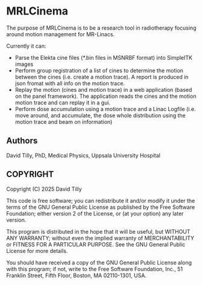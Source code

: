 # MRLCinema
The purpose of MRLCinema is to be a research tool in radiotherapy focusing around motion management for MR-Linacs.

Currently it can: 
- Parse the Elekta cine files (*.bin files in MSNRBF format) into SimpleITK images
- Perform group registration of a list of cines to determine the motion between the cines (i.e. create a motion trace). A report is produced in json fromat with all info on the motion trace.
- Replay the motion (cines and motion trace) in a web application (based on the panel framework). The application reads the cines and the motion motion trace and can replay it in a gui.
- Perform dose accumulation using a motion trace and a Linac Logfile (i.e. move around, and accumulate, the dose whole distribution using the motion trace and beam on information)

## Authors
David Tilly, PhD, Medical Physics, Uppsala University Hospital

## COPYRIGHT
Copyright (C) 2025 David Tilly

This code is free software; you can redistribute it and/or
modify it under the terms of the GNU General Public License
as published by the Free Software Foundation; either version 2
of the License, or (at your option) any later version.

This program is distributed in the hope that it will be useful,
but WITHOUT ANY WARRANTY; without even the implied warranty of
MERCHANTABILITY or FITNESS FOR A PARTICULAR PURPOSE.  See the
GNU General Public License for more details.

You should have received a copy of the GNU General Public License
along with this program; if not, write to the Free Software
Foundation, Inc., 51 Franklin Street, Fifth Floor, Boston, MA  02110-1301, USA.



